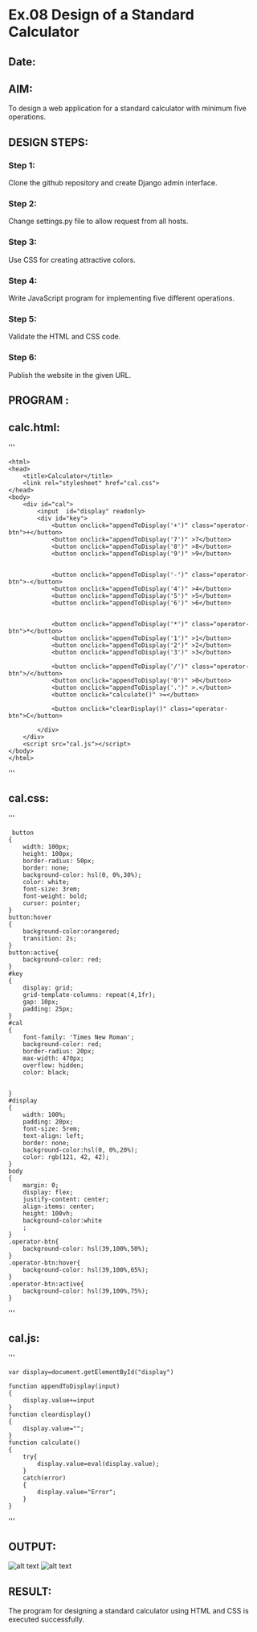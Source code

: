 # Ex.08 Design of a Standard Calculator
## Date:

## AIM:
To design a web application for a standard calculator with minimum five operations.

## DESIGN STEPS:

### Step 1:
Clone the github repository and create Django admin interface.

### Step 2:
Change settings.py file to allow request from all hosts.

### Step 3:
Use CSS for creating attractive colors.

### Step 4:
Write JavaScript program for implementing five different operations.

### Step 5:
Validate the HTML and CSS code.

### Step 6:
Publish the website in the given URL.

## PROGRAM :

## calc.html:
'''


    <html>
    <head>
        <title>Calculator</title>
        <link rel="stylesheet" href="cal.css">
    </head>
    <body>
        <div id="cal">
            <input  id="display" readonly>
            <div id="key">
                <button onclick="appendToDisplay('+')" class="operator-btn">+</button>
                <button onclick="appendToDisplay('7')" >7</button>
                <button onclick="appendToDisplay('8')" >8</button>
                <button onclick="appendToDisplay('9')" >9</button>


                <button onclick="appendToDisplay('-')" class="operator-btn">-</button>
                <button onclick="appendToDisplay('4')" >4</button>
                <button onclick="appendToDisplay('5')" >5</button>
                <button onclick="appendToDisplay('6')" >6</button>


                <button onclick="appendToDisplay('*')" class="operator-btn">*</button>
                <button onclick="appendToDisplay('1')" >1</button>
                <button onclick="appendToDisplay('2')" >2</button>
                <button onclick="appendToDisplay('3')" >3</button>

                <button onclick="appendToDisplay('/')" class="operator-btn">/</button>
                <button onclick="appendToDisplay('0')" >0</button>
                <button onclick="appendToDisplay('.')" >.</button>
                <button onclick="calculate()" >=</button>

                <button onclick="clearDisplay()" class="operator-btn">C</button>
                
            </div>
        </div>
        <script src="cal.js"></script>
    </body>
    </html>
'''
## cal.css:
'''

     button
    {
        width: 100px;
        height: 100px;
        border-radius: 50px;
        border: none;
        background-color: hsl(0, 0%,30%);
        color: white;
        font-size: 3rem;
        font-weight: bold;
        cursor: pointer;
    }
    button:hover
    {
        background-color:orangered;
        transition: 2s;
    }
    button:active{
        background-color: red;
    }
    #key
    {
        display: grid;
        grid-template-columns: repeat(4,1fr);
        gap: 10px;
        padding: 25px;
    }
    #cal
    {
        font-family: 'Times New Roman';
        background-color: red;
        border-radius: 20px;
        max-width: 470px;
        overflow: hidden;
        color: black;
    
    
    }
    #display
    {
        width: 100%; 
        padding: 20px; 
        font-size: 5rem; 
        text-align: left; 
        border: none; 
        background-color:hsl(0, 0%,20%);
        color: rgb(121, 42, 42);
    }
    body
    {
        margin: 0; 
        display: flex; 
        justify-content: center; 
        align-items: center; 
        height: 100vh; 
        background-color:white
        ;
    }
    .operator-btn{ 
        background-color: hsl(39,100%,50%);
    }
    .operator-btn:hover{ 
        background-color: hsl(39,100%,65%);
    }
    .operator-btn:active{ 
        background-color: hsl(39,100%,75%);
    }
'''
## cal.js:
'''
    
    var display=document.getElementById("display")
    
    function appendToDisplay(input)
    {
        display.value+=input
    }
    function cleardisplay()
    {
        display.value="";
    }
    function calculate()
    {
        try{
            display.value=eval(display.value);
        }
        catch(error)
        {
            display.value="Error";
        }
    }
'''

## OUTPUT:
![alt text](<Screenshot 2024-04-29 213841.png>)
![alt text](<Screenshot 2024-04-29 213901.png>)

## RESULT:
The program for designing a standard calculator using HTML and CSS is executed successfully.
